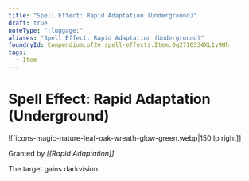 ```yaml
---
title: "Spell Effect: Rapid Adaptation (Underground)"
draft: true
noteType: ":luggage:"
aliases: "Spell Effect: Rapid Adaptation (Underground)"
foundryId: Compendium.pf2e.spell-effects.Item.0q2716S34XL1y9Hh
tags:
  - Item
---
```


# Spell Effect: Rapid Adaptation (Underground)
![[icons-magic-nature-leaf-oak-wreath-glow-green.webp|150 lp right]]

Granted by _[[Rapid Adaptation]]_

The target gains darkvision.
